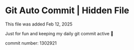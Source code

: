 # Git Auto Commit | Hidden File

This file was added Feb 12, 2025

Just for fun and keeping my daily git commit active 🤪

commit number: 1302921
